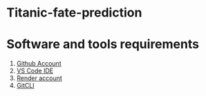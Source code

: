 # Titanic-fate-prediction
# Software and tools requirements
1. [Github Account](https://github.com)
2. [VS Code IDE](https://code.visualstudio.com)
3. [Render account](https://render.com)
4. [GitCLI](https://git-scm.com/downloads)
